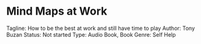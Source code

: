 # Mind Maps at Work

Tagline: How to be the best at work and still have time to play
Author: Tony Buzan
Status: Not started
Type: Audio Book, Book
Genre: Self Help